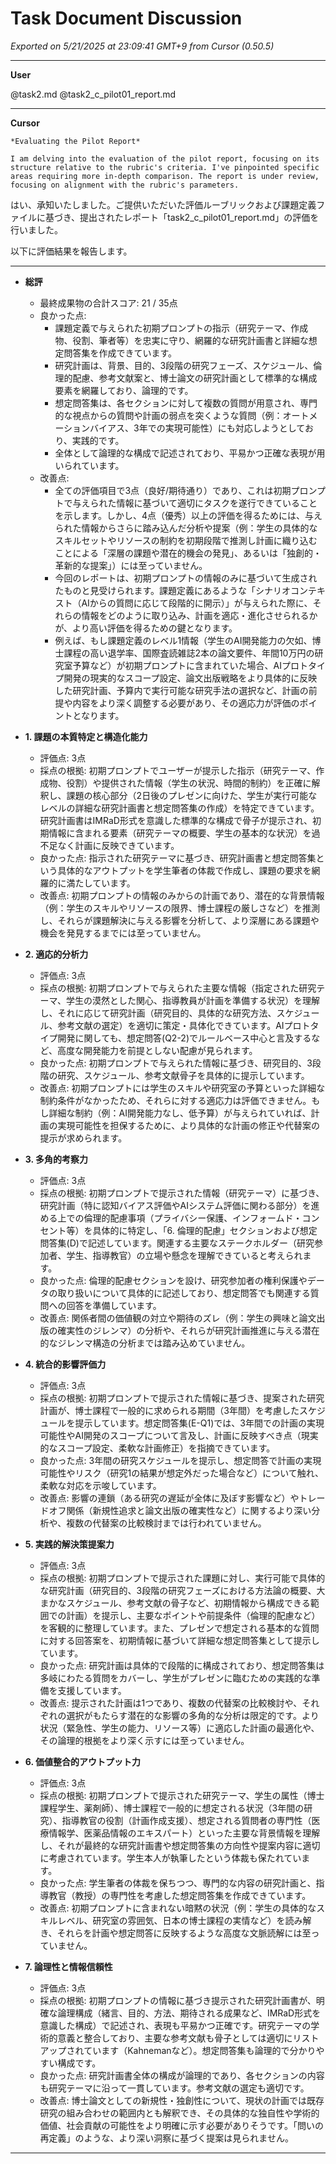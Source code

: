# Task Document Discussion
_Exported on 5/21/2025 at 23:09:41 GMT+9 from Cursor (0.50.5)_

---

**User**

@task2.md @task2_c_pilot01_report.md 

---

**Cursor**

```plaintext
*Evaluating the Pilot Report*

I am delving into the evaluation of the pilot report, focusing on its structure relative to the rubric's criteria. I've pinpointed specific areas requiring more in-depth comparison. The report is under review, focusing on alignment with the rubric's parameters.
```

はい、承知いたしました。ご提供いただいた評価ルーブリックおよび課題定義ファイルに基づき、提出されたレポート「task2_c_pilot01_report.md」の評価を行いました。

以下に評価結果を報告します。

---

- **総評**
  - 最終成果物の合計スコア: 21 / 35点
  - 良かった点:
    - 課題定義で与えられた初期プロンプトの指示（研究テーマ、作成物、役割、筆者等）を忠実に守り、網羅的な研究計画書と詳細な想定問答集を作成できています。
    - 研究計画は、背景、目的、3段階の研究フェーズ、スケジュール、倫理的配慮、参考文献案と、博士論文の研究計画として標準的な構成要素を網羅しており、論理的です。
    - 想定問答集は、各セクションに対して複数の質問が用意され、専門的な視点からの質問や計画の弱点を突くような質問（例：オートメーションバイアス、3年での実現可能性）にも対応しようとしており、実践的です。
    - 全体として論理的な構成で記述されており、平易かつ正確な表現が用いられています。
  - 改善点:
    - 全ての評価項目で3点（良好/期待通り）であり、これは初期プロンプトで与えられた情報に基づいて適切にタスクを遂行できていることを示します。しかし、4点（優秀）以上の評価を得るためには、与えられた情報からさらに踏み込んだ分析や提案（例：学生の具体的なスキルセットやリソースの制約を初期段階で推測し計画に織り込むことによる「深層の課題や潜在的機会の発見」、あるいは「独創的・革新的な提案」）には至っていません。
    - 今回のレポートは、初期プロンプトの情報のみに基づいて生成されたものと見受けられます。課題定義にあるような「シナリオコンテキスト（AIからの質問に応じて段階的に開示）」が与えられた際に、それらの情報をどのように取り込み、計画を適応・進化させられるかが、より高い評価を得るための鍵となります。
    - 例えば、もし課題定義のレベル1情報（学生のAI開発能力の欠如、博士課程の高い退学率、国際査読雑誌2本の論文要件、年間10万円の研究室予算など）が初期プロンプトに含まれていた場合、AIプロトタイプ開発の現実的なスコープ設定、論文出版戦略をより具体的に反映した研究計画、予算内で実行可能な研究手法の選択など、計画の前提や内容をより深く調整する必要があり、その適応力が評価のポイントとなります。

- **1. 課題の本質特定と構造化能力**
  - 評価点: 3点
  - 採点の根拠: 初期プロンプトでユーザーが提示した指示（研究テーマ、作成物、役割）や提供された情報（学生の状況、時間的制約）を正確に解釈し、課題の核心部分（2日後のプレゼンに向けた、学生が実行可能なレベルの詳細な研究計画書と想定問答集の作成）を特定できています。研究計画書はIMRaD形式を意識した標準的な構成で骨子が提示され、初期情報に含まれる要素（研究テーマの概要、学生の基本的な状況）を過不足なく計画に反映できています。
  - 良かった点: 指示された研究テーマに基づき、研究計画書と想定問答集という具体的なアウトプットを学生筆者の体裁で作成し、課題の要求を網羅的に満たしています。
  - 改善点: 初期プロンプトの情報のみからの計画であり、潜在的な背景情報（例：学生のスキルやリソースの限界、博士課程の厳しさなど）を推測し、それらが課題解決に与える影響を分析して、より深層にある課題や機会を発見するまでには至っていません。

- **2. 適応的分析力**
  - 評価点: 3点
  - 採点の根拠: 初期プロンプトで与えられた主要な情報（指定された研究テーマ、学生の漠然とした関心、指導教員が計画を準備する状況）を理解し、それに応じて研究計画（研究目的、具体的な研究方法、スケジュール、参考文献の選定）を適切に策定・具体化できています。AIプロトタイプ開発に関しても、想定問答(Q2-2)でルールベース中心と言及するなど、高度な開発能力を前提としない配慮が見られます。
  - 良かった点: 初期プロンプトで与えられた情報に基づき、研究目的、3段階の研究、スケジュール、参考文献骨子を具体的に提示しています。
  - 改善点: 初期プロンプトには学生のスキルや研究室の予算といった詳細な制約条件がなかったため、それらに対する適応力は評価できません。もし詳細な制約（例：AI開発能力なし、低予算）が与えられていれば、計画の実現可能性を担保するために、より具体的な計画の修正や代替案の提示が求められます。

- **3. 多角的考察力**
  - 評価点: 3点
  - 採点の根拠: 初期プロンプトで提示された情報（研究テーマ）に基づき、研究計画（特に認知バイアス評価やAIシステム評価に関わる部分）を進める上での倫理的配慮事項（プライバシー保護、インフォームド・コンセント等）を具体的に特定し、「6. 倫理的配慮」セクションおよび想定問答集(D)で記述しています。関連する主要なステークホルダー（研究参加者、学生、指導教官）の立場や懸念を理解できていると考えられます。
  - 良かった点: 倫理的配慮セクションを設け、研究参加者の権利保護やデータの取り扱いについて具体的に記述しており、想定問答でも関連する質問への回答を準備しています。
  - 改善点: 関係者間の価値観の対立や期待のズレ（例：学生の興味と論文出版の確実性のジレンマ）の分析や、それらが研究計画推進に与える潜在的なジレンマ構造の分析までは踏み込めていません。

- **4. 統合的影響評価力**
  - 評価点: 3点
  - 採点の根拠: 初期プロンプトで提示された情報に基づき、提案された研究計画が、博士課程で一般的に求められる期間（3年間）を考慮したスケジュールを提示しています。想定問答集(E-Q1)では、3年間での計画の実現可能性やAI開発のスコープについて言及し、計画に反映すべき点（現実的なスコープ設定、柔軟な計画修正）を指摘できています。
  - 良かった点: 3年間の研究スケジュールを提示し、想定問答で計画の実現可能性やリスク（研究1の結果が想定外だった場合など）について触れ、柔軟な対応を示唆しています。
  - 改善点: 影響の連鎖（ある研究の遅延が全体に及ぼす影響など）やトレードオフ関係（新規性追求と論文出版の確実性など）に関するより深い分析や、複数の代替案の比較検討までは行われていません。

- **5. 実践的解決策提案力**
  - 評価点: 3点
  - 採点の根拠: 初期プロンプトで提示された課題に対し、実行可能で具体的な研究計画（研究目的、3段階の研究フェーズにおける方法論の概要、大まかなスケジュール、参考文献の骨子など、初期情報から構成できる範囲での計画）を提示し、主要なポイントや前提条件（倫理的配慮など）を客観的に整理しています。また、プレゼンで想定される基本的な質問に対する回答案を、初期情報に基づいて詳細な想定問答集として提示しています。
  - 良かった点: 研究計画は具体的で段階的に構成されており、想定問答集は多岐にわたる質問をカバーし、学生がプレゼンに臨むための実践的な準備を支援しています。
  - 改善点: 提示された計画は1つであり、複数の代替案の比較検討や、それぞれの選択がもたらす潜在的な影響の多角的な分析は限定的です。より状況（緊急性、学生の能力、リソース等）に適応した計画の最適化や、その論理的根拠をより深く示すには至っていません。

- **6. 価値整合的アウトプット力**
  - 評価点: 3点
  - 採点の根拠: 初期プロンプトで提示された研究テーマ、学生の属性（博士課程学生、薬剤師）、博士課程で一般的に想定される状況（3年間の研究）、指導教官の役割（計画作成支援）、想定される質問者の専門性（医療情報学、医薬品情報のエキスパート）といった主要な背景情報を理解し、それが最終的な研究計画書や想定問答集の方向性や提案内容に適切に考慮されています。学生本人が執筆したという体裁も保たれています。
  - 良かった点: 学生筆者の体裁を保ちつつ、専門的な内容の研究計画と、指導教官（教授）の専門性を考慮した想定問答集を作成できています。
  - 改善点: 初期プロンプトに含まれない暗黙の状況（例：学生の具体的なスキルレベル、研究室の雰囲気、日本の博士課程の実情など）を読み解き、それらを計画や想定問答に反映するような高度な文脈読解には至っていません。

- **7. 論理性と情報信頼性**
  - 評価点: 3点
  - 採点の根拠: 初期プロンプトの情報に基づき提示された研究計画書が、明確な論理構成（緒言、目的、方法、期待される成果など、IMRaD形式を意識した構成）で記述され、表現も平易かつ正確です。研究テーマの学術的意義と整合しており、主要な参考文献も骨子としては適切にリストアップされています（Kahnemanなど）。想定問答集も論理的で分かりやすい構成です。
  - 良かった点: 研究計画書全体の構成が論理的であり、各セクションの内容も研究テーマに沿って一貫しています。参考文献の選定も適切です。
  - 改善点: 博士論文としての新規性・独創性について、現状の計画では既存研究の組み合わせの範囲内とも解釈でき、その具体的な独自性や学術的価値、社会貢献の可能性をより明確に示す必要がありそうです。「問いの再定義」のような、より深い洞察に基づく提案は見られません。

---

